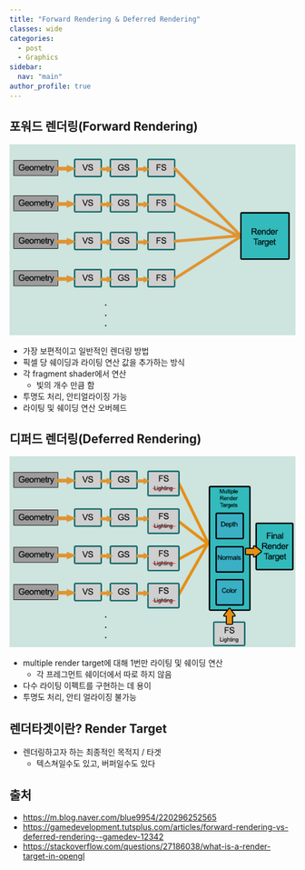 ```yaml
---
title: "Forward Rendering & Deferred Rendering"
classes: wide
categories: 
  - post
  - Graphics
sidebar:
  nav: "main"
author_profile: true
---
```


## 포워드 렌더링(Forward Rendering)
![post_thumbnail](/assets/images/forward-v2.png)
* 가장 보편적이고 일반적인 렌더링 방법
* 픽셀 당 쉐이딩과 라이팅 연산 값을 추가하는 방식
* 각 fragment shader에서 연산
  * 빛의 개수 만큼 함
* 투명도 처리, 안티얼라이징 가능
* 라이팅 및 쉐이딩 연산 오버헤드

## 디퍼드 렌더링(Deferred Rendering)
![post_thumbnail](/assets/images/deferred-v2.png)
* multiple render target에 대해 1번만 라이팅 및 쉐이딩 연산
  * 각 프레그먼트 쉐이더에서 따로 하지 않음
* 다수 라이팅 이펙트를 구현하는 데 용이
* 투명도 처리, 안티 얼라이징 불가능

## 렌더타겟이란? Render Target
* 렌더링하고자 하는 최종적인 목적지 / 타겟
  * 텍스쳐일수도 있고, 버퍼일수도 있다

## 출처
* <https://m.blog.naver.com/blue9954/220296252565>  
* <https://gamedevelopment.tutsplus.com/articles/forward-rendering-vs-deferred-rendering--gamedev-12342>
* <https://stackoverflow.com/questions/27186038/what-is-a-render-target-in-opengl>